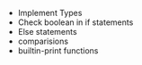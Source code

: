 * Implement Types
* Check boolean in if statements
* Else statements
* comparisions
* builtin-print functions
